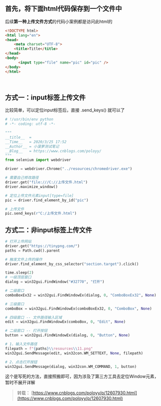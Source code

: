 
## 首先，将下面html代码保存到一个文件中
后续**第一种上传文件方式**的代码小案例都是访问此html的

```html
<!DOCTYPE html>
<html lang="en">
<head>
    <meta charset="UTF-8">
    <title>Title</title>
</head>
<body>
      <input type="file" name="pic" id="pic" />
</body>
</html>

```
 

## 方式一：input标签上传文件
比较简单，可以定位input标签后，直接 .send_keys() 就可以了

```python
# !/usr/bin/env python
# -*- coding: utf-8 -*-

"""
__title__  =
__Time__   = 2020/3/25 17:52
__Author__ = 小菠萝测试笔记
__Blog__   = https://www.cnblogs.com/poloyy/
"""
from selenium import webdriver

driver = webdriver.Chrome("../resources/chromedriver.exe")

# 需要自己修改路径
driver.get("file:///C://上传文件.html")
driver.maximize_window()

# 定位上传文件元素input[type=file]
pic = driver.find_element_by_id("pic")

# 上传文件
pic.send_keys(r"C:/上传文件.html")

```

## 方式二：非input标签上传文件

```python
# 打开上传网站
driver.get("https://tinypng.com/")
paths = Path.cwd().parent

# 触发文件上传的操作
driver.find_element_by_css_selector("section.target").click()

time.sleep(2)
# 一级顶层窗口
dialog = win32gui.FindWindow("#32770", "打开")

# 二级窗口
comboBoxEx32 = win32gui.FindWindowEx(dialog, 0, "ComboBoxEx32", None)

# 三级窗口
comboBox = win32gui.FindWindowEx(comboBoxEx32, 0, "ComboBox", None)

# 四级窗口 -- 文件路径输入区域
edit = win32gui.FindWindowEx(comboBox, 0, "Edit", None)

# 二级窗口 -- 打开按钮
button = win32gui.FindWindowEx(dialog, 0, "Button", None)

# 1、输入文件路径
filepath = f"{paths}\\resources\\11.png"
win32gui.SendMessage(edit, win32con.WM_SETTEXT, None, filepath)

# 2、点击打开按钮
win32gui.SendMessage(dialog, win32con.WM_COMMAND, 1, button)

```
这个是写死的方法，直接照搬即可，因为涉及了第三方工具去定位Window元素，暂时不展开详解
> 转载： [https://www.cnblogs.com/poloyy/p/12607930.html](https://www.cnblogs.com/poloyy/p/12607930.html)

